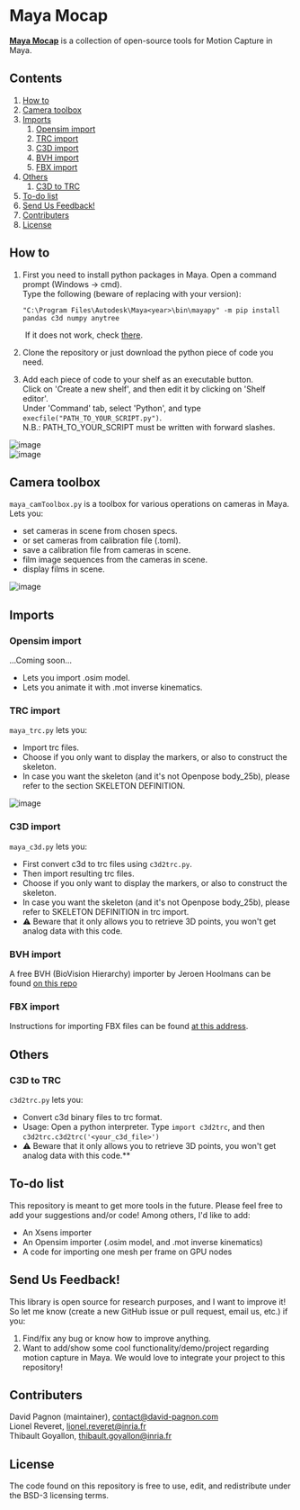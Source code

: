 <!--
 * @Date: 2021-03-19 15:52:32
 * @Author: David Pagnon
 * @LastEditors: David Pagnon
 * @LastEditTime: 2021-03-19 15:52:32
 * @FilePath: /Maya-Mocap/Readme.md
-->

# Maya Mocap

**[Maya Mocap](https://github.com/davidpagnon/Maya-Mocap)** is a collection of open-source tools for Motion Capture in Maya.




## Contents
1. [How to](#how-to)
2. [Camera toolbox](#camera-toolbox)
5. [Imports](#imports)
    1. [Opensim import](#opensim-import)
    2. [TRC import](#trc-import)
    3. [C3D import](#c3d-import)
    4. [BVH import](#bvh-import)
    5. [FBX import](#fbx-import)
6. [Others](#others)
    1. [C3D to TRC](#c3d-to-trc)
7. [To-do list](#to-do-list)
8. [Send Us Feedback!](#send-us-feedback)
9. [Contributers](#contributers)
10. [License](#license)

## How to

  1. First you need to install python packages in Maya.
  Open a command prompt (Windows -> cmd).\
  Type the following (beware of replacing <year> with your version):
    
       ```
       "C:\Program Files\Autodesk\Maya<year>\bin\mayapy" -m pip install pandas c3d numpy anytree
       ```
&emsp;&emsp;If it does not work, check [there](http://mgland.com/qa/en/?qa=1748/how-to-use-pip-with-maya).
  
  2. Clone the repository or just download the python piece of code you need.

  3. Add each piece of code to your shelf as an executable button.\
Click on 'Create a new shelf', and then edit it by clicking on 'Shelf editor'.\
Under 'Command' tab, select 'Python', and type `execfile("PATH_TO_YOUR_SCRIPT.py")`.\
N.B.: PATH_TO_YOUR_SCRIPT must be written with forward slashes.

![image](https://user-images.githubusercontent.com/54667644/111802309-1f051780-88ce-11eb-947d-7d88ae05b634.png)\
![image](https://user-images.githubusercontent.com/54667644/111801482-4a3b3700-88cd-11eb-8d47-952bc40f0106.png)

## Camera toolbox
`maya_camToolbox.py` is a toolbox for various operations on cameras in Maya.\
Lets you: 
* set cameras in scene from chosen specs.
* or set cameras from calibration file (.toml).
* save a calibration file from cameras in scene.
* film image sequences from the cameras in scene.
* display films in scene.

![image](https://user-images.githubusercontent.com/54667644/111811597-84113b00-88d7-11eb-803f-1b9726523793.png)

## Imports

### Opensim import
...Coming soon...
* Lets you import .osim model.
* Lets you animate it with .mot inverse kinematics.

### TRC import
`maya_trc.py` lets you:
* Import trc files.
* Choose if you only want to display the markers, or also to construct the skeleton.
* In case you want the skeleton (and it's not Openpose body_25b), please refer to the section SKELETON DEFINITION.

![image](https://user-images.githubusercontent.com/54667644/111803632-81124c80-88cf-11eb-8759-89e39774de7f.png)

### C3D import
`maya_c3d.py` lets you:
* First convert c3d to trc files using `c3d2trc.py`.
* Then import resulting trc files.
* Choose if you only want to display the markers, or also to construct the skeleton.
* In case you want the skeleton (and it's not Openpose body_25b), please refer to SKELETON DEFINITION in trc import.
* :warning: Beware that it only allows you to retrieve 3D points, you won't get analog data with this code.

### BVH import
A free BVH (BioVision Hierarchy) importer by Jeroen Hoolmans can be found [on this repo](https://github.com/jhoolmans/mayaImporterBVH)

### FBX import
Instructions for importing FBX files can be found [at this address](https://www.instructables.com/How-To-Use-Mocap-Files-In-Maya-BVH-or-FBX/).

## Others
### C3D to TRC
`c3d2trc.py` lets you:
* Convert c3d binary files to trc format.
* Usage: Open a python interpreter. Type `import c3d2trc`, and then `c3d2trc.c3d2trc('<your_c3d_file>')`
* :warning: Beware that it only allows you to retrieve 3D points, you won't get analog data with this code.**

## To-do list
This repository is meant to get more tools in the future. Please feel free to add your suggestions and/or code!
Among others, I'd like to add:
- An Xsens importer
- An Opensim importer (.osim model, and .mot inverse kinematics)
- A code for importing one mesh per frame on GPU nodes


## Send Us Feedback!

This library is open source for research purposes, and I want to improve it! So let me know (create a new GitHub issue or pull request, email us, etc.) if you:
1. Find/fix any bug or know how to improve anything.
2. Want to add/show some cool functionality/demo/project regarding motion capture in Maya. We would love to integrate your project to this repository!

## Contributers
David Pagnon (maintainer), contact@david-pagnon.com\
Lionel Reveret, lionel.reveret@inria.fr\
Thibault Goyallon, thibault.goyallon@inria.fr

## License
The code found on this repository is free to use, edit, and redistribute under the BSD-3 licensing terms.
